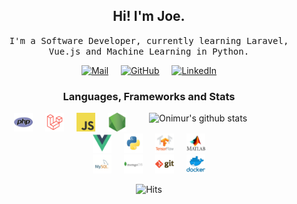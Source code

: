 <h2 align="center">Hi! I'm Joe.</h2>

<p align="center"><samp>
  I'm a Software Developer, currently learning Laravel, Vue.js and Machine Learning in Python.
</samp></p>

<p align="center">
  <a href="mailto:waddyjoe@gmail.com"><img src="https://www.vectorlogo.zone/logos/gmail/gmail-icon.svg" width="30px" alt="Mail"></a> &nbsp; &nbsp;
  <a href="https://github.com/joewadsworth"><img src="https://www.vectorlogo.zone/logos/github/github-tile.svg" width="30px" alt="GitHub"></a> &nbsp; &nbsp;
  <a href="https://www.linkedin.com/in/joe-wadsworth-33575510b/"><img src="https://www.vectorlogo.zone/logos/linkedin/linkedin-icon.svg" width="30px" alt="LinkedIn"></a>
</p>

<h3 align="center">Languages, Frameworks and Stats</h3>

<p>
  <a href="https://github.com/joewadsworth/handle-path-oz">
    <img width="50%" align="right" alt="Onimur's github stats" src="https://github-readme-stats.vercel.app/api?username=joewadsworth&show_icons=true" />
  </a>
  
  <p width="50%" align="center">
    <code><img width="6%" src="https://raw.githubusercontent.com/github/explore/80688e429a7d4ef2fca1e82350fe8e3517d3494d/topics/php/php.png"></code> &nbsp; &nbsp;
    <code><img width="6%" src="https://raw.githubusercontent.com/github/explore/80688e429a7d4ef2fca1e82350fe8e3517d3494d/topics/laravel/laravel.png"></code> &nbsp; &nbsp;
    <code><img width="6%" src="https://raw.githubusercontent.com/github/explore/80688e429a7d4ef2fca1e82350fe8e3517d3494d/topics/javascript/javascript.png"></code> &nbsp; &nbsp;
    <code><img width="6%" src="https://raw.githubusercontent.com/github/explore/80688e429a7d4ef2fca1e82350fe8e3517d3494d/topics/nodejs/nodejs.png"></code><br>
    <code><img width="6%" src="https://raw.githubusercontent.com/github/explore/80688e429a7d4ef2fca1e82350fe8e3517d3494d/topics/vue/vue.png"></code> &nbsp; &nbsp;
    <code><img width="6%" src="https://raw.githubusercontent.com/github/explore/80688e429a7d4ef2fca1e82350fe8e3517d3494d/topics/python/python.png"></code> &nbsp; &nbsp;
    <code><img width="6%" src="https://raw.githubusercontent.com/github/explore/80688e429a7d4ef2fca1e82350fe8e3517d3494d/topics/tensorflow/tensorflow.png"></code> &nbsp; &nbsp;
    <code><img width="6%" src="https://raw.githubusercontent.com/github/explore/80688e429a7d4ef2fca1e82350fe8e3517d3494d/topics/matlab/matlab.png"></code><br>
    <code><img width="6%" src="https://raw.githubusercontent.com/github/explore/80688e429a7d4ef2fca1e82350fe8e3517d3494d/topics/mysql/mysql.png"></code> &nbsp; &nbsp;
    <code><img width="6%" src="https://raw.githubusercontent.com/github/explore/80688e429a7d4ef2fca1e82350fe8e3517d3494d/topics/mongodb/mongodb.png"></code> &nbsp; &nbsp;
    <code><img width="6%" src="https://raw.githubusercontent.com/github/explore/80688e429a7d4ef2fca1e82350fe8e3517d3494d/topics/git/git.png"></code> &nbsp; &nbsp;
    <code><img width="6%" src="https://raw.githubusercontent.com/github/explore/80688e429a7d4ef2fca1e82350fe8e3517d3494d/topics/docker/docker.png"></code>
  </p>
</p>

<p align="center">
  <img src="https://hits.seeyoufarm.com/api/count/incr/badge.svg?url=www.github.com/joewadsworth" alt="Hits" />
</p>
